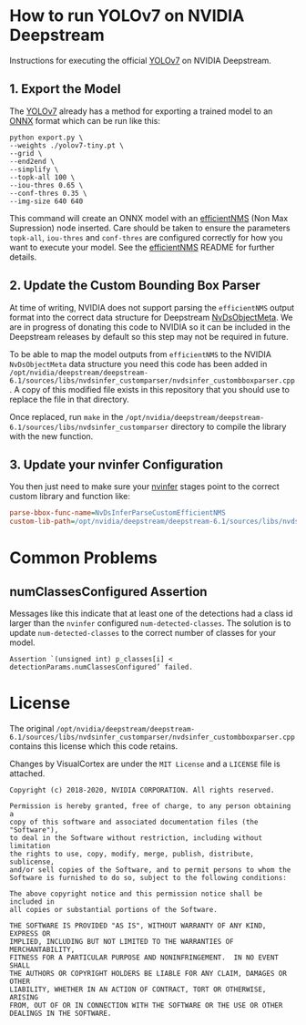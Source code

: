 # How to run YOLOv7 on NVIDIA Deepstream

Instructions for executing the official [YOLOv7](https://github.com/WongKinYiu/yolov7) on NVIDIA Deepstream.

## 1. Export the Model

The [YOLOv7](https://github.com/WongKinYiu/yolov7) already has a method for exporting a trained model to an [ONNX](https://onnx.ai/) format which can be run like this:

```
python export.py \
--weights ./yolov7-tiny.pt \
--grid \
--end2end \
--simplify \
--topk-all 100 \
--iou-thres 0.65 \
--conf-thres 0.35 \
--img-size 640 640
```

This command will create an ONNX model with an [efficientNMS](https://github.com/NVIDIA/TensorRT/tree/main/plugin/efficientNMSPlugin) (Non Max Supression) node inserted. Care should be taken to ensure the parameters `topk-all`, `iou-thres` and `conf-thres` are configured correctly for how you want to execute your model. See the [efficientNMS](https://github.com/NVIDIA/TensorRT/tree/main/plugin/efficientNMSPlugin) README for further details.

## 2. Update the Custom Bounding Box Parser

At time of writing, NVIDIA does not support parsing the `efficientNMS` output format into the correct data structure for Deepstream [NvDsObjectMeta](https://docs.nvidia.com/metropolis/deepstream/sdk-api/struct__NvDsObjectMeta.html). We are in progress of donating this code to NVIDIA so it can be included in the Deepstream releases by default so this step may not be required in future.

To be able to map the model outputs from `efficientNMS` to the NVIDIA `NvDsObjectMeta` data structure you need this code has been added in `/opt/nvidia/deepstream/deepstream-6.1/sources/libs/nvdsinfer_customparser/nvdsinfer_custombboxparser.cpp`. A copy of this modified file exists in this repository that you should use to replace the file in that directory.

Once replaced, run `make` in the `/opt/nvidia/deepstream/deepstream-6.1/sources/libs/nvdsinfer_customparser` directory to compile the library with the new function.

## 3. Update your nvinfer Configuration

You then just need to make sure your [nvinfer](https://docs.nvidia.com/metropolis/deepstream/dev-guide/text/DS_plugin_gst-nvinfer.html) stages point to the correct custom library and function like:

```ini
parse-bbox-func-name=NvDsInferParseCustomEfficientNMS
custom-lib-path=/opt/nvidia/deepstream/deepstream-6.1/sources/libs/nvdsinfer_customparser/libnvds_infercustomparser.so
```

# Common Problems

## numClassesConfigured Assertion

Messages like this indicate that at least one of the detections had a class id larger than the `nvinfer` configured `num-detected-classes`. The solution is to update `num-detected-classes` to the correct number of classes for your model.

```
Assertion `(unsigned int) p_classes[i] < detectionParams.numClassesConfigured’ failed.
```

# License

The original `/opt/nvidia/deepstream/deepstream-6.1/sources/libs/nvdsinfer_customparser/nvdsinfer_custombboxparser.cpp` contains this license which this code retains.

Changes by VisualCortex are under the `MIT License` and a `LICENSE` file is attached.

```
Copyright (c) 2018-2020, NVIDIA CORPORATION. All rights reserved.

Permission is hereby granted, free of charge, to any person obtaining a
copy of this software and associated documentation files (the "Software"),
to deal in the Software without restriction, including without limitation
the rights to use, copy, modify, merge, publish, distribute, sublicense,
and/or sell copies of the Software, and to permit persons to whom the
Software is furnished to do so, subject to the following conditions:

The above copyright notice and this permission notice shall be included in
all copies or substantial portions of the Software.

THE SOFTWARE IS PROVIDED "AS IS", WITHOUT WARRANTY OF ANY KIND, EXPRESS OR
IMPLIED, INCLUDING BUT NOT LIMITED TO THE WARRANTIES OF MERCHANTABILITY,
FITNESS FOR A PARTICULAR PURPOSE AND NONINFRINGEMENT.  IN NO EVENT SHALL
THE AUTHORS OR COPYRIGHT HOLDERS BE LIABLE FOR ANY CLAIM, DAMAGES OR OTHER
LIABILITY, WHETHER IN AN ACTION OF CONTRACT, TORT OR OTHERWISE, ARISING
FROM, OUT OF OR IN CONNECTION WITH THE SOFTWARE OR THE USE OR OTHER
DEALINGS IN THE SOFTWARE.
```
